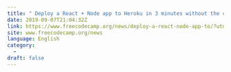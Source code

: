 ```yaml
---
title: " Deploy a React + Node app to Heroku in 3 minutes without the command line "
date: 2019-09-07T21:04:32Z
link: https://www.freecodecamp.org/news/deploy-a-react-node-app-to/?utm_medium=RSS&utm_source=news.12bit.vn
site: www.freecodecamp.org/news
language: English
category:
  -   
draft: false
---
```

